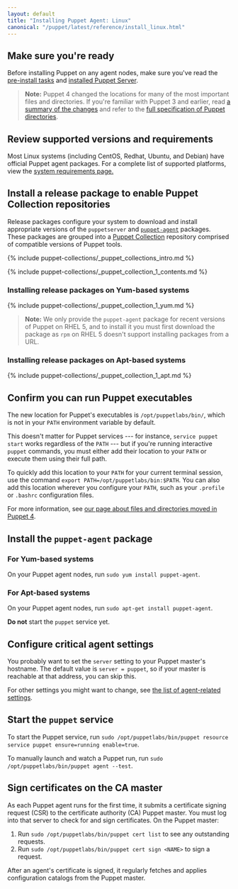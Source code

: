 ```yaml
---
layout: default
title: "Installing Puppet Agent: Linux"
canonical: "/puppet/latest/reference/install_linux.html"
---
```


[master_settings]: ./config_important_settings.html#settings-for-puppet-master-servers
[agent_settings]: ./config_important_settings.html#settings-for-agents-all-nodes
[where]: ./whered_it_go.html
[dns_alt_names]: /puppet/latest/reference/configuration.html#dnsaltnames
[server_heap]: /puppetserver/2.2/install_from_packages.html#memory-allocation
[puppetserver_confd]: /puppetserver/2.2/configuration.html
[server_install]: /puppetserver/2.2/install_from_packages.html
[modules]: ./modules_fundamentals.html
[main manifest]: ./dirs_manifest.html
[environments]: ./environments.html
[Puppet Collection]: ./puppet_collections.html
[`puppet-agent`]: ./about_agent.html

## Make sure you're ready

Before installing Puppet on any agent nodes, make sure you've read the [pre-install tasks](./install_pre.html) and [installed Puppet Server][server_install].

> **Note:** Puppet 4 changed the locations for many of the most important files and directories. If you're familiar with Puppet 3 and earlier, read [a summary of the changes][where] and refer to the [full specification of Puppet directories](https://github.com/puppetlabs/puppet-specifications/blob/master/file_paths.md).

## Review supported versions and requirements

Most Linux systems (including CentOS, Redhat, Ubuntu, and Debian) have official Puppet agent packages. For a complete list of supported platforms, view the [system requirements page.](./system_requirements.html)

## Install a release package to enable Puppet Collection repositories

Release packages configure your system to download and install appropriate versions of the `puppetserver` and [`puppet-agent`][] packages. These packages are grouped into a [Puppet Collection][] repository comprised of compatible versions of Puppet tools.

{% include puppet-collections/_puppet_collections_intro.md %}

{% include puppet-collections/_puppet_collection_1_contents.md %}

### Installing release packages on Yum-based systems

{% include puppet-collections/_puppet_collection_1_yum.md %}

> **Note:** We only provide the `puppet-agent` package for recent versions of Puppet on RHEL 5, and to install it you must first download the package as `rpm` on RHEL 5 doesn't support installing packages from a URL.

### Installing release packages on Apt-based systems

{% include puppet-collections/_puppet_collection_1_apt.md %}

## Confirm you can run Puppet executables

The new location for Puppet's executables is `/opt/puppetlabs/bin/`, which is not in your `PATH` environment variable by default.

This doesn't matter for Puppet services --- for instance, `service puppet start` works regardless of the `PATH` --- but if you're running interactive `puppet` commands, you must either add their location to your `PATH` or execute them using their full path.

To quickly add this location to your `PATH` for your current terminal session, use the command `export PATH=/opt/puppetlabs/bin:$PATH`. You can also add this location wherever you configure your `PATH`, such as your `.profile` or `.bashrc` configuration files.

For more information, see [our page about files and directories moved in Puppet 4][where].

## Install the `puppet-agent` package

### For Yum-based systems

On your Puppet agent nodes, run `sudo yum install puppet-agent`.

### For Apt-based systems

On your Puppet agent nodes, run `sudo apt-get install puppet-agent`.

**Do not** start the `puppet` service yet.

## Configure critical agent settings

You probably want to set the `server` setting to your Puppet master's hostname. The default value is `server = puppet`, so if your master is reachable at that address, you can skip this.

For other settings you might want to change, see [the list of agent-related settings][agent_settings].

## Start the `puppet` service

To start the Puppet service, run `sudo /opt/puppetlabs/bin/puppet resource service puppet ensure=running enable=true`.

To manually launch and watch a Puppet run, run `sudo /opt/puppetlabs/bin/puppet agent --test`.

## Sign certificates on the CA master

As each Puppet agent runs for the first time, it submits a certificate signing request (CSR) to the certificate authority (CA) Puppet master. You must log into that server to check for and sign certificates. On the Puppet master:

1. Run `sudo /opt/puppetlabs/bin/puppet cert list` to see any outstanding requests.
1. Run `sudo /opt/puppetlabs/bin/puppet cert sign <NAME>` to sign a request.

After an agent's certificate is signed, it regularly fetches and applies configuration catalogs from the Puppet master.